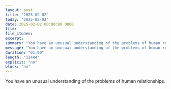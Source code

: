 ```yaml
---
layout: post
title: "2025-02-02"
today: "2025-02-02"
date: 2025-02-02 00:00:00 0000
file:
file_itunes:
excerpt:
summary: "You have an unusual understanding of the problems of human relationships."
message: "You have an unusual understanding of the problems of human relationships."
duration: "01:00"
length: "11444"
explicit: "no"
block: "no"
---
```

You have an unusual understanding of the problems of human relationships.

